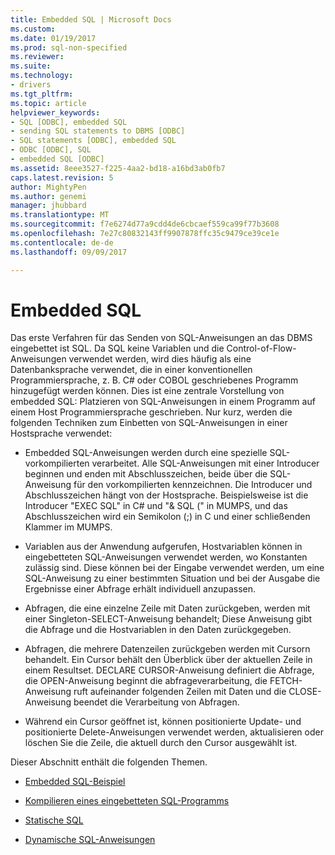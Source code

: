```yaml
---
title: Embedded SQL | Microsoft Docs
ms.custom: 
ms.date: 01/19/2017
ms.prod: sql-non-specified
ms.reviewer: 
ms.suite: 
ms.technology:
- drivers
ms.tgt_pltfrm: 
ms.topic: article
helpviewer_keywords:
- SQL [ODBC], embedded SQL
- sending SQL statements to DBMS [ODBC]
- SQL statements [ODBC], embedded SQL
- ODBC [ODBC], SQL
- embedded SQL [ODBC]
ms.assetid: 8eee3527-f225-4aa2-bd18-a16bd3ab0fb7
caps.latest.revision: 5
author: MightyPen
ms.author: genemi
manager: jhubbard
ms.translationtype: MT
ms.sourcegitcommit: f7e6274d77a9cdd4de6cbcaef559ca99f77b3608
ms.openlocfilehash: 7e27c80832143ff9907878ffc35c9479ce39ce1e
ms.contentlocale: de-de
ms.lasthandoff: 09/09/2017

---
```

# <a name="embedded-sql"></a>Embedded SQL
Das erste Verfahren für das Senden von SQL-Anweisungen an das DBMS eingebettet ist SQL. Da SQL keine Variablen und die Control-of-Flow-Anweisungen verwendet werden, wird dies häufig als eine Datenbanksprache verwendet, die in einer konventionellen Programmiersprache, z. B. C# oder COBOL geschriebenes Programm hinzugefügt werden können. Dies ist eine zentrale Vorstellung von embedded SQL: Platzieren von SQL-Anweisungen in einem Programm auf einem Host Programmiersprache geschrieben. Nur kurz, werden die folgenden Techniken zum Einbetten von SQL-Anweisungen in einer Hostsprache verwendet:  
  
-   Embedded SQL-Anweisungen werden durch eine spezielle SQL-vorkompilierten verarbeitet. Alle SQL-Anweisungen mit einer Introducer beginnen und enden mit Abschlusszeichen, beide über die SQL-Anweisung für den vorkompilierten kennzeichnen. Die Introducer und Abschlusszeichen hängt von der Hostsprache. Beispielsweise ist die Introducer "EXEC SQL" in C# und "& SQL (" in MUMPS, und das Abschlusszeichen wird ein Semikolon (;) in C und einer schließenden Klammer im MUMPS.  
  
-   Variablen aus der Anwendung aufgerufen, Hostvariablen können in eingebetteten SQL-Anweisungen verwendet werden, wo Konstanten zulässig sind. Diese können bei der Eingabe verwendet werden, um eine SQL-Anweisung zu einer bestimmten Situation und bei der Ausgabe die Ergebnisse einer Abfrage erhält individuell anzupassen.  
  
-   Abfragen, die eine einzelne Zeile mit Daten zurückgeben, werden mit einer Singleton-SELECT-Anweisung behandelt; Diese Anweisung gibt die Abfrage und die Hostvariablen in den Daten zurückgegeben.  
  
-   Abfragen, die mehrere Datenzeilen zurückgeben werden mit Cursorn behandelt. Ein Cursor behält den Überblick über der aktuellen Zeile in einem Resultset. DECLARE CURSOR-Anweisung definiert die Abfrage, die OPEN-Anweisung beginnt die abfrageverarbeitung, die FETCH-Anweisung ruft aufeinander folgenden Zeilen mit Daten und die CLOSE-Anweisung beendet die Verarbeitung von Abfragen.  
  
-   Während ein Cursor geöffnet ist, können positionierte Update- und positionierte Delete-Anweisungen verwendet werden, aktualisieren oder löschen Sie die Zeile, die aktuell durch den Cursor ausgewählt ist.  
  
 Dieser Abschnitt enthält die folgenden Themen.  
  
-   [Embedded SQL-Beispiel](../../odbc/reference/embedded-sql-example.md)  
  
-   [Kompilieren eines eingebetteten SQL-Programms](../../odbc/reference/compiling-an-embedded-sql-program.md)  
  
-   [Statische SQL](../../odbc/reference/static-sql.md)  
  
-   [Dynamische SQL-Anweisungen](../../odbc/reference/dynamic-sql.md)
